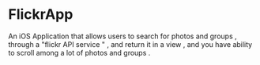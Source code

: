 # FlickrApp
An iOS Application that allows users to search for photos and groups , through a "flickr API service " , and return it in a view , and you have ability to scroll among a lot of photos and groups .



